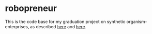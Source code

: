 # robopreneur

This is the code base for my graduation project on synthetic organism-enterprises, as described [here](https://www.linkedin.com/pulse/why-im-building-robotic-entrepreneur-tom-rijntjes) and [here](http://blog.tomrijntjes.nl/tagged/SOE).

